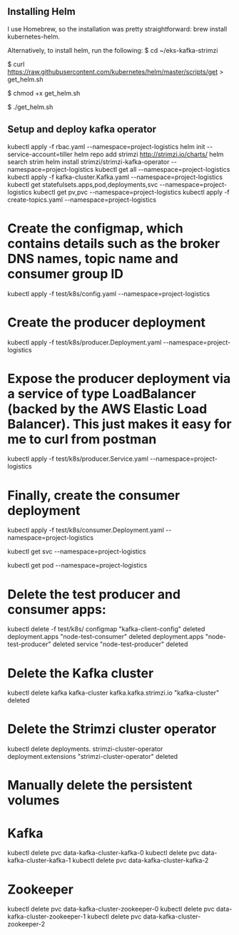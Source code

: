 ## Installing Helm

I use Homebrew, so the installation was pretty straightforward: brew install kubernetes-helm.

Alternatively, to install helm, run the following:
\$ cd ~/eks-kafka-strimzi

\$ curl https://raw.githubusercontent.com/kubernetes/helm/master/scripts/get > get_helm.sh

\$ chmod +x get_helm.sh

\$ ./get_helm.sh

## Setup and deploy kafka operator

kubectl apply -f rbac.yaml --namespace=project-logistics
helm init --service-account=tiller
helm repo add strimzi http://strimzi.io/charts/
helm search strim
helm install strimzi/strimzi-kafka-operator --namespace=project-logistics
kubectl get all --namespace=project-logistics
kubectl apply -f kafka-cluster.Kafka.yaml --namespace=project-logistics
kubectl get statefulsets.apps,pod,deployments,svc --namespace=project-logistics
kubectl get pv,pvc --namespace=project-logistics
kubectl apply -f create-topics.yaml --namespace=project-logistics

# Create the configmap, which contains details such as the broker DNS names, topic name and consumer group ID

kubectl apply -f test/k8s/config.yaml --namespace=project-logistics

# Create the producer deployment

kubectl apply -f test/k8s/producer.Deployment.yaml --namespace=project-logistics

# Expose the producer deployment via a service of type LoadBalancer (backed by the AWS Elastic Load Balancer). This just makes it easy for me to curl from postman

kubectl apply -f test/k8s/producer.Service.yaml --namespace=project-logistics

# Finally, create the consumer deployment

kubectl apply -f test/k8s/consumer.Deployment.yaml --namespace=project-logistics

kubectl get svc --namespace=project-logistics

kubectl get pod --namespace=project-logistics

# Delete the test producer and consumer apps:

kubectl delete -f test/k8s/
configmap "kafka-client-config" deleted
deployment.apps "node-test-consumer" deleted
deployment.apps "node-test-producer" deleted
service "node-test-producer" deleted

# Delete the Kafka cluster

kubectl delete kafka kafka-cluster
kafka.kafka.strimzi.io "kafka-cluster" deleted

# Delete the Strimzi cluster operator

kubectl delete deployments. strimzi-cluster-operator
deployment.extensions "strimzi-cluster-operator" deleted

# Manually delete the persistent volumes

# Kafka

kubectl delete pvc data-kafka-cluster-kafka-0
kubectl delete pvc data-kafka-cluster-kafka-1
kubectl delete pvc data-kafka-cluster-kafka-2

# Zookeeper

kubectl delete pvc data-kafka-cluster-zookeeper-0
kubectl delete pvc data-kafka-cluster-zookeeper-1
kubectl delete pvc data-kafka-cluster-zookeeper-2
